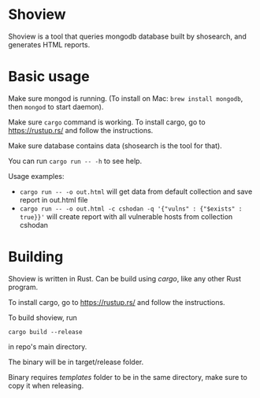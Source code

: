# Shoview

Shoview is a tool that queries mongodb database built by shosearch, and generates HTML reports.

# Basic usage

Make sure mongod is running. (To install on Mac: `brew install mongodb`, then `mongod` to start daemon).

Make sure `cargo` command is working. To install cargo, go to https://rustup.rs/ and follow the instructions.

Make sure database contains data (shosearch is the tool for that).

You can run `cargo run -- -h` to see help.

Usage examples:
* `cargo run -- -o out.html` will get data from default collection and save report in out.html file
* `cargo run -- -o out.html -c cshodan -q '{"vulns" : {"$exists" : true}}'` will create report with all vulnerable hosts from collection cshodan

# Building

Shoview is written in Rust. Can be build using *cargo*, like any other Rust program.

To install cargo, go to https://rustup.rs/ and follow the instructions.

To build shoview, run
```
cargo build --release
```
in repo's main directory.

The binary will be in target/release folder.

Binary requires *templates* folder to be in the same directory, make sure to copy it when releasing.
